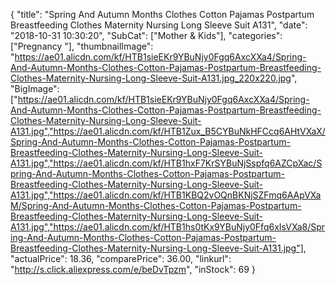 {
	"title": "Spring And Autumn Months Clothes Cotton Pajamas Postpartum Breastfeeding Clothes Maternity Nursing Long Sleeve Suit A131",
	"date": "2018-10-31 10:30:20",
	"SubCat": ["Mother & Kids"],
	"categories": ["Pregnancy "],
	"thumbnailImage": "https://ae01.alicdn.com/kf/HTB1sieEKr9YBuNjy0Fgq6AxcXXa4/Spring-And-Autumn-Months-Clothes-Cotton-Pajamas-Postpartum-Breastfeeding-Clothes-Maternity-Nursing-Long-Sleeve-Suit-A131.jpg_220x220.jpg",
	"BigImage": ["https://ae01.alicdn.com/kf/HTB1sieEKr9YBuNjy0Fgq6AxcXXa4/Spring-And-Autumn-Months-Clothes-Cotton-Pajamas-Postpartum-Breastfeeding-Clothes-Maternity-Nursing-Long-Sleeve-Suit-A131.jpg","https://ae01.alicdn.com/kf/HTB1Zux_B5CYBuNkHFCcq6AHtVXaX/Spring-And-Autumn-Months-Clothes-Cotton-Pajamas-Postpartum-Breastfeeding-Clothes-Maternity-Nursing-Long-Sleeve-Suit-A131.jpg","https://ae01.alicdn.com/kf/HTB1hxF7KrSYBuNjSspfq6AZCpXac/Spring-And-Autumn-Months-Clothes-Cotton-Pajamas-Postpartum-Breastfeeding-Clothes-Maternity-Nursing-Long-Sleeve-Suit-A131.jpg","https://ae01.alicdn.com/kf/HTB1KBQ2vOQnBKNjSZFmq6AApVXaM/Spring-And-Autumn-Months-Clothes-Cotton-Pajamas-Postpartum-Breastfeeding-Clothes-Maternity-Nursing-Long-Sleeve-Suit-A131.jpg","https://ae01.alicdn.com/kf/HTB1hs0tKx9YBuNjy0Ffq6xIsVXa8/Spring-And-Autumn-Months-Clothes-Cotton-Pajamas-Postpartum-Breastfeeding-Clothes-Maternity-Nursing-Long-Sleeve-Suit-A131.jpg"],
	"actualPrice": 18.36,
	"comparePrice": 36.00,
	"linkurl": "http://s.click.aliexpress.com/e/beDvTpzm",
	"inStock": 69
}

